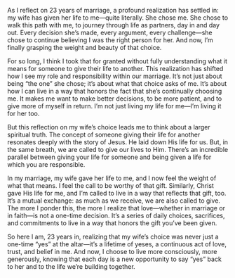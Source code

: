 As I reflect on 23 years of marriage, a profound realization has settled in: my wife has given her life to me—quite literally. She chose me. She chose to walk this path with me, to journey through life as partners, day in and day out. Every decision she’s made, every argument, every challenge—she chose to continue believing I was the right person for her. And now, I’m finally grasping the weight and beauty of that choice.

For so long, I think I took that for granted without fully understanding what it means for someone to give their life to another. This realization has shifted how I see my role and responsibility within our marriage. It’s not just about being “the one” she chose; it’s about what that choice asks of me. It’s about how I can live in a way that honors the fact that she’s continually choosing me. It makes me want to make better decisions, to be more patient, and to give more of myself in return. I’m not just living my life for me—I’m living it for her too.

But this reflection on my wife’s choice leads me to think about a larger spiritual truth. The concept of someone giving their life for another resonates deeply with the story of Jesus. He laid down His life for us. But, in the same breath, we are called to give our lives to Him. There’s an incredible parallel between giving your life for someone and being given a life for which you are responsible.

In my marriage, my wife gave her life to me, and I now feel the weight of what that means. I feel the call to be worthy of that gift. Similarly, Christ gave His life for me, and I’m called to live in a way that reflects that gift, too. It’s a mutual exchange: as much as we receive, we are also called to give. The more I ponder this, the more I realize that love—whether in marriage or in faith—is not a one-time decision. It’s a series of daily choices, sacrifices, and commitments to live in a way that honors the gift you’ve been given.

So here I am, 23 years in, realizing that my wife’s choice was never just a one-time “yes” at the altar—it’s a lifetime of yeses, a continuous act of love, trust, and belief in me. And now, I choose to live more consciously, more generously, knowing that each day is a new opportunity to say “yes” back to her and to the life we’re building together.